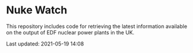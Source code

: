 # Nuke Watch

This repository includes code for retrieving the latest information available on the output of EDF nuclear power plants in the UK.

Last updated: 2021-05-19 14:08